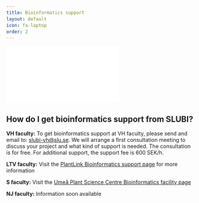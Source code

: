 ```yaml
---
title: Bioinformatics support
layout: default
icon: fa-laptop
order: 2
---
```

![SLUBI_logo](assets/images/SLUBI_logo.pdf)

## How do I get bioinformatics support from SLUBI?

**VH faculty:**
To get bioinformatics support at VH faculty, please send and email to: [slubi-vh@slu.se](slubi-vh@slu.se).
We will arrange a first consultation meeting to discuss your project and what kind of support is needed. The consultation is for free. For additional support, the support fee is 600 SEK/h.

**LTV faculty:**
Visit the [PlantLink Bioinformatics support page](http://www.plantlink.se/about/bioinformatics-support/) for more information

**S faculty:**
Visit the [Umeå Plant Science Centre Bioinformatics facility page](https://www.upsc.se/platforms/upsc-bioinformatics-platform.html)

**NJ faculty:**
Information soon available
